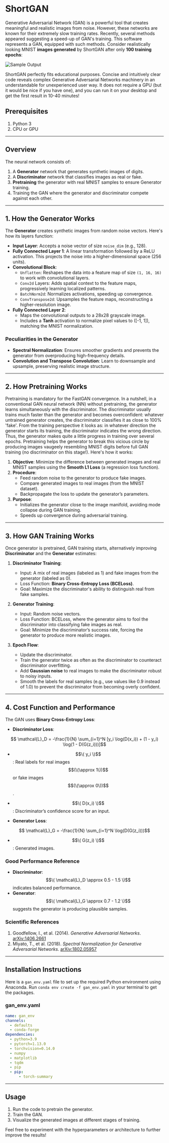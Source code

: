# ShortGAN 
Generative Adversarial Network (GAN) is a powerful tool that creates meaningful and realistic images from noise. However, these networks are known for their extremely slow training rates. Recently, several methods appeared suggesting a speed-up of GAN's training. This software represents a GAN, equipped with such methods. Consider realistically looking MNIST **images generated** by ShortGAN after only **100 training epochs**:

![Sample Output](https://github.com/Vlasenko2006/ShortGAN/blob/main/gan3_generated_image_epoch_100.png)


ShortGAN perfectly fits educational purposes. Concise and intuitively clear code reveals complex Generative Adversarial Networks machinery in an understandable for unexperienced user way. It does not require a GPU (but it would be nice if you have one), and you can run it on your desktop and get the first result in 10-40 minutes!  

## **Prerequisites**
1. Python 3
2. CPU or GPU

---

## **Overview**
The neural network consists of:
1. A **Generator** network that generates synthetic images of digits.
2. A **Discriminator** network that classifies images as real or fake.
3. **Pretraining** the generator with real MNIST samples to ensure Generator training.
4. Training the GAN where the generator and discriminator compete against each other.

---

## **1. How the Generator Works**

The **Generator** creates synthetic images from random noise vectors. Here's how its layers function:
- **Input Layer**: Accepts a noise vector of size `noise_dim` (e.g., 128).
- **Fully Connected Layer 1**: A linear transformation followed by a ReLU activation. This projects the noise into a higher-dimensional space (256 units).
- **Convolutional Block**:
  - `Unflatten`: Reshapes the data into a feature map of size `(1, 16, 16)` to work with convolutional layers.
  - `Conv2d` Layers: Adds spatial context to the feature maps, progressively learning localized patterns.
  - `BatchNorm2d`: Normalizes activations, speeding up convergence.
  - `ConvTranspose2d`: Upsamples the feature maps, reconstructing a higher-resolution image.
- **Fully Connected Layer 2**:
  - Maps the convolutional outputs to a 28x28 grayscale image.
  - Includes a **Tanh** activation to normalize pixel values to \([-1, 1]\), matching the MNIST normalization.

### **Peculiarities in the Generator**
- **Spectral Normalization**: Ensures smoother gradients and prevents the generator from overproducing high-frequency details.
- **Convolution and Transpose Convolution**: Learn to downsample and upsample, preserving realistic image structure.

---

## **2. How Pretraining Works**

Pretraining is mandatory for the FastGAN convergence. In a nutshell, in a conventional GAN neural network (NN) without pretraining, the generator learns simultaneously with 
the discriminator. The discriminator usually trains much faster than the generator and becomes overconfident: whatever untrained generator creates, the discriminator classifies it as close to 100% 'fake'.
From the training perspective it looks as: in whatever direction the generator starts its training, the discriminator indicates the wrong direction. Thus, the generator makes quite a little progress in
training over several epochs. Pretraining helps the generator to break this vicious circle by producing images vaugeely resembling MNIST digits before full GAN training (no discriminator on this stage!). 
Here's how it works:


1. **Objective**: Minimize the difference between generated images and real MNIST samples using the **Smooth L1 Loss** (a regression loss function).
2. **Procedure**:
   - Feed random noise to the generator to produce fake images.
   - Compare generated images to real images (from the MNIST dataset).
   - Backpropagate the loss to update the generator’s parameters.
3. **Purpose**:
   - Initializes the generator close to the image manifold, avoiding mode collapse during GAN training.
   - Speeds up convergence during adversarial training.

---

## **3. How GAN Training Works**

Once generator is pretrained, GAN training starts, alternatively improving **Discriminator** and the **Generator** estimates:
1. **Discriminator Training**:
   - Input: A mix of real images (labeled as 1) and fake images from the generator (labeled as 0).
   - Loss Function: **Binary Cross-Entropy Loss (BCELoss)**.
   - Goal: Maximize the discriminator's ability to distinguish real from fake samples.

2. **Generator Training**:
   - Input: Random noise vectors.
   - Loss Function: BCELoss, where the generator aims to fool the discriminator into classifying fake images as real.
   - Goal: Minimize the discriminator’s success rate, forcing the generator to produce more realistic images.

3. **Epoch Flow**:
   - Update the discriminator.
   - Train the generator twice as often as the discriminator to counteract discriminator overfitting.
   - Add **Gaussian noise** to real images to make the discriminator robust to noisy inputs.
   - Smooth the labels for real samples (e.g., use values like 0.9 instead of 1.0) to prevent the discriminator from becoming overly confident.

---

## **4. Cost Function and Performance**
The GAN uses **Binary Cross-Entropy Loss**:
- **Discriminator Loss**:
 ```math
  \mathcal{L}_D = -\frac{1}{N} \sum_{i=1}^N [y_i \log(D(x_i)) + (1 - y_i) \log(1 - D(G(z_i)))]
   ```
  
  - $$\( y_i \)$$: Real labels for real images $$(\(\approx 1\))$$ or fake images $$(\(\approx 0\))$$.
  - $$\( D(x_i) \)$$: Discriminator’s confidence score for an input.

- **Generator Loss**:
```math
  \mathcal{L}_G = -\frac{1}{N} \sum_{i=1}^N \log(D(G(z_i)))
```
  - $$\( G(z_i) \)$$: Generated images.

### **Good Performance Reference**
- **Discriminator**: $$\( \mathcal{L}_D \approx 0.5 - 1.5 \)$$ indicates balanced performance.
- **Generator**: $$\( \mathcal{L}_G \approx 0.7 - 1.2 \)$$ suggests the generator is producing plausible samples.

### **Scientific References**
1. Goodfellow, I., et al. (2014). *Generative Adversarial Networks*. [arXiv:1406.2661](https://arxiv.org/abs/1406.2661)
2. Miyato, T., et al. (2018). *Spectral Normalization for Generative Adversarial Networks*. [arXiv:1802.05957](https://arxiv.org/abs/1802.05957)

---

## **Installation Instructions**

Here is a `gan_env.yaml` file to set up the required Python environment using Anaconda. Run ```conda env create -f gan_env.yaml``` in your terminal to get the packages. 

### **gan_env.yaml**
```yaml
name: gan_env
channels:
  - defaults
  - conda-forge
dependencies:
  - python=3.9
  - pytorch=1.13.0
  - torchvision=0.14.0
  - numpy
  - matplotlib
  - tqdm
  - pip
  - pip:
      - torch-summary
```

---

## **Usage**
1. Run the code to pretrain the generator.
2. Train the GAN.
3. Visualize the generated images at different stages of training.

Feel free to experiment with the hyperparameters or architecture to further improve the results!

